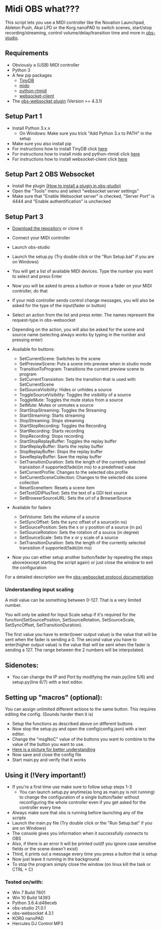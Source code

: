 # Midi OBS what???
This script lets you use a MIDI controller like the Novation Launchpad, Ableton Push, Akai LPD or the Korg nanoPAD to switch scenes, start/stop recording/streaming, control volume/delay/transition time and more in [obs-studio](https://github.com/jp9000/obs-studio).

## Requirements

- Obviously a (USB) MIDI controller
- Python 3
- A few pip packages
  - [TinyDB](https://github.com/msiemens/tinydb)
  - [mido](https://github.com/olemb/mido)
  - [python-rtmidi](https://pypi.python.org/pypi/python-rtmidi)
  - [websocket-client](https://github.com/websocket-client/websocket-client)
- The [obs-websocket plugin](https://github.com/Palakis/obs-websocket/releases) (Version >= 4.3.1)
  
## Setup Part 1

- Install Python 3.x.x 
  - On Windows: Make sure you trick "Add Python 3.x to PATH" in the setup
- Make sure you also install pip
- For instructions how to install TinyDB click [here](https://tinydb.readthedocs.io/en/latest/getting-started.html#installing-tinydb)
- For instructions how to install mido and python-rtmidi click [here](https://github.com/olemb/mido#installing)
- For instructions how to install websocket-client click [here](https://github.com/websocket-client/websocket-client#installation)

## Setup Part 2 OBS Websocket

- Install the plugin [(How to install a plugin in obs-studio)](https://obsproject.com/forum/resources/obs-and-obs-studio-install-plugins-windows.421/)
- Open the "Tools" menu and select "websocket server settings"
- Make sure that "Enable Websocket server" is checked, "Server Port" is 4444 and "Enable authentification" is unchecked

## Setup Part 3

- [Download the repository](https://github.com/lebaston100/) or clone it
- Connect your MIDI controller
- Launch obs-studio
- Launch the setup.py (Try double click or the "Run Setup.bat" if you are on Windows)
- You will get a list of available MIDI devices. Type the number you want to select and press Enter
- Now you will be asked to press a button or move a fader on your MIDI controller, do that
- If your midi controller sends control change messages, you will also be asked for the type of the input(fader or button)
- Select an action from the list and press enter. The names represent the request-type in obs-websocket
- Depending on the action, you will also be asked for the scene and source name (selecting always works by typing in the number and pressing enter)
- Available for buttons:
  - SetCurrentScene: Switches to the scene
  - SetPreviewScene: Puts a scene into preview when in studio mode
  - TransitionToProgram: Transitions the current preview scene to program
  - SetCurrentTransistion: Sets the transition that is used with SetCurrentScene
  - SetSourceVisibility: Hides or unhides a source
  - ToggleSourceVisibility: Toggles the visibility of a source
  - ToggleMute: Toggles the mute status from a source
  - SetMute: Mutes or unmutes a source
  - StartStopStreaming: Toggles the Streaming
  - StartStreaming: Starts streaming
  - StopStreaming: Stops streaming
  - StartStopRecording: Toggles the Recording
  - StartRecording: Starts recording
  - StopRecording: Stops recording
  - StartStopReplayBuffer: Toggles the replay buffer
  - StartReplayBuffer: Starts the replay buffer
  - StopReplayBuffer: Stops the replay buffer
  - SaveReplayBuffer: Save the replay buffer
  - SetTransitionDuration: Sets the length of the currently selected transistion if supported(fade)(in ms) to a predefined value
  - SetCurrentProfile: Changes to the selected obs profile
  - SetCurrentSceneCollection: Changes to the selected obs scene collection
  - ResetSceneItem: Resets a scene item
  - SetTextGDIPlusText: Sets the text of a GDI text source
  - SetBrowserSourceURL: Sets the url of a BrowserSource
  
- Available for faders
  - SetVolume: Sets the volume of a source
  - SetSyncOffset: Sets the sync offset of a source(in ns)
  - SetSourcePosition: Sets the x or y position of a source (in px)
  - SetSourceRotation: Sets the rotation of a source (in degree)
  - SetSourceScale: Sets the x or y scale of a source
  - SetTransitionDuration: Sets the length of the currently selected transistion if supported(fade)(in ms)
- Now you can either setup another button/fader by repeating the steps above(except starting the script again) or just close the window to exit the configuration
  
For a detailed description see the [obs-websocket protocol documentation](https://github.com/Palakis/obs-websocket/blob/master/docs/generated/protocol.md)
  
### Understanding input scaling

A midi value can be something between 0-127. That is a very limited number.

You will only be asked for Input Scale setup if it's required for the function(SetSourcePosition, SetSourceRotation, SetSourceScale, SetSyncOffset, SetTransitionDuration).

The first value you have to enter(lower output value) is the value that will be sent when the fader is sending a 0. The second value you have to enter(higher output value) is the value that will be sent when the fader is sending a 127. The range between the 2 numbers will be interpolated.

## Sidenotes:
- You can change the IP and Port by modifying the main.py(line 5/6) and setup.py(line 6/7) with a text editor. 

## Setting up "macros" (optional):

You can assign unlimited different actions to the same button. This requires editing the config. (Sounds harder then it is)

 - Setup the functions as described above on different buttons
 - Now stop the setup.py and open the config(config.json) with a text editor.
 - Change the "msgNoC" value of the buttons you want to combine to the value of the button you want to use.
 - [Here is a picture for better understanding ](https://imgur.com/a/FqPuG)
 - Now save and close the config file
 - Start main.py and verify that it works

## Using it (!Very important!)

- If you're a first time use make sure to follow setup steps 1-3
  - You can launch setup.py anytime(as long as main.py is not running) to change the configuration of a single button/fader without reconfiguring the whole controller even if you get asked for the controller every time
- Always make sure that obs is running before launching any of the scripts
- Launch the main.py file (Try double click or the "Run Setup.bat" if you are on Windows)
- The console gives you information when it successfully connects to OBS
- Also, if there is an error it will be printed out(If you ignore case sensitive fields or the scene doesn't exist)
- Third, it prints out a message every time you press a button that is setup
- Now just leave it running in the background
- To stop the program simply close the window (on linux kill the task or CTRL + C)

### Tested on/with:
- Win 7 Build 7601
- Win 10 Build 14393
- Python 3.6.4:d48eceb
- obs-studio 21.0.1
- obs-websocket 4.3.1
- KORG nanoPAD
- Hercules DJ Control MP3